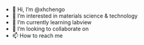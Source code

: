 - 👋 Hi, I’m @xhchengo
- 👀 I’m interested in materials science & technology
- 🌱 I’m currently learning labview
- 💞️ I’m looking to collaborate on 
- 📫 How to reach me 

<!---
xhchengo/xhchengo is a ✨ special ✨ repository because its `README.md` (this file) appears on your GitHub profile.
You can click the Preview link to take a look at your changes.
--->
